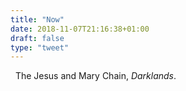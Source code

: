 ```yaml
---
title: "Now"
date: 2018-11-07T21:16:38+01:00
draft: false
type: "tweet"
---
```

<a href="https://itunes.apple.com/fr/album/darklands/164392139" type="application/rss+xml" class="iconfont icon-music" title="rss"></a> &nbsp; The Jesus and Mary Chain, *Darklands*.
